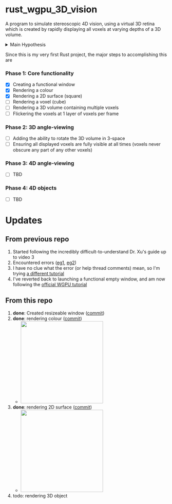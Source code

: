 # rust_wgpu_3D_vision
A program to simulate stereoscopic 4D vision, using a virtual 3D retina which is created by rapidly displaying all voxels at varying depths of a 3D volume.

<details>
<summary>Main Hypothesis</summary>

If we display a 3D object on a 2D screen by rendering multiple layers (or voxels) of its outer and internal textures (like an MRI) fast enough to refresh all voxels composing the object 10-20 times per second (aka VPS or volumes-per-second), then our brains may interpret and process this 3D voxel space as true 3D vision.

**Reasoning:** The voxels would simulate 4D photons hitting a 3D retina, and the brain should process this the same as it's already doing for the 3D photons hitting your 2D retinas as you're reading this.
  
Essentially, this is using time (via [flicker fusion](https://en.wikipedia.org/wiki/Flicker_fusion_threshold)) to extend our 2-dimensional vision into 3D.

If this works, then not only will the brain perceive true 3D volume vision, but also we can create two virtual 3D screens which display from two different 4D angles (simulating two 3D retinas, or two 4D eyes), which the brain may process into 4D binocular vision, letting us perceive 4D parallax & depth.
</details>

Since this is my very first Rust project, the major steps to accomplishing this are

### Phase 1: Core functionality
- [x] Creating a functional window
- [x] Rendering a colour
- [x] Rendering a 2D surface (square)
- [ ] Rendering a voxel (cube)
- [ ] Rendering a 3D volume containing multiple voxels
- [ ] Flickering the voxels at 1 layer of voxels per frame

### Phase 2: 3D angle-viewing
- [ ] Adding the ability to rotate the 3D volume in 3-space
- [ ] Ensuring all displayed voxels are fully visible at all times (voxels never obscure any part of any other voxels)

### Phase 3: 4D angle-viewing
- [ ] TBD

### Phase 4: 4D objects
- [ ] TBD

# Updates

## From previous repo

1. Started following the incredibly difficult-to-understand Dr. Xu's guide up to video 3
1. Encountered errors ([eg1](https://stackoverflow.com/questions/18004993/how-to-determine-cause-of-directx-11-driver-hang), [eg2](https://www.gamedev.net/forums/topic/703795-dxr-and-device-hung-error/))
1. I have no clue what the error (or help thread comments) mean, so I'm trying [a different tutorial](https://github.com/peerhenry/rust_hello_triangle)
1. I've reverted back to launching a functional empty window, and am now following the [official WGPU tutorial](https://sotrh.github.io/learn-wgpu/beginner/tutorial1-window/#the-code)

## From this repo
1. **done**: Created resizeable window ([commit](https://github.com/SabianF/rust_wgpu_3D_vision/commit/094a5c9e4df79707d4df8df3e0bc1d2aa69d64f7))
1. **done**: rendering colour ([commit](https://github.com/SabianF/rust_wgpu_3D_vision/commit/93f3ad42ea52b5713723b7eed49beac66c95aa25))
   - <img src="https://user-images.githubusercontent.com/58588133/221382461-0ab01c86-9603-4a15-aa18-92feb14675d9.png" width="256" />
1. **done**: rendering 2D surface ([commit](https://github.com/SabianF/rust_wgpu_3D_vision/commit/ad066599d1c539dd1ce8ff6e829685ac643bc246))
   - <img src="https://user-images.githubusercontent.com/58588133/221392828-99132655-2af0-4dca-bf61-5c1958d327b7.png" width="256" />
1. todo: rendering 3D object
